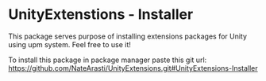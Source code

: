 # UnityExtenstions - Installer

This package serves purpose of installing extensions packages for Unity using upm system. Feel free to use it!

To install this package in package manager paste this git url: https://github.com/NateArasti/UnityExtensions.git#UnityExtensions-Installer
